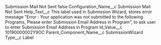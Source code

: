 <?xml version="1.0" encoding="UTF-8"?>
<CustomMetadata xmlns="http://soap.sforce.com/2006/04/metadata" xmlns:xsi="http://www.w3.org/2001/XMLSchema-instance" xmlns:xsd="http://www.w3.org/2001/XMLSchema">
    <label>Submission Mail Not Sent</label>
    <protected>false</protected>
    <values>
        <field>Configuration_Name__c</field>
        <value xsi:type="xsd:string">Submission Mail Not Sent</value>
    </values>
    <values>
        <field>Help_Text__c</field>
        <value xsi:type="xsd:string">This label used in Submission Wizard, stores error message &quot;Error : Your application was not submitted to the following Programs, Please enter Submission Email Address in Program&quot;, to ask user to enter Submission Email Address in Program</value>
    </values>
    <values>
        <field>Id_Value__c</field>
        <value xsi:type="xsd:string">10190000002Y9OC</value>
    </values>
    <values>
        <field>Parent_Component_Name__c</field>
        <value xsi:type="xsd:string">SubmissionWizard</value>
    </values>
    <values>
        <field>Type__c</field>
        <value xsi:type="xsd:string">Label</value>
    </values>
</CustomMetadata>
